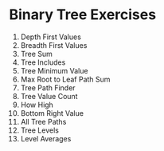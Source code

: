 # Binary Tree Exercises

1. Depth First Values
2. Breadth First Values
3. Tree Sum
4. Tree Includes
5. Tree Minimum Value
6. Max Root to Leaf Path Sum
7. Tree Path Finder
8. Tree Value Count
9. How High
10. Bottom Right Value
11. All Tree Paths
12. Tree Levels
13. Level Averages
